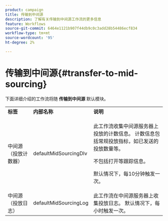 ```yaml
---
product: campaign
title: 传输到中间源
description: 了解有关传输到中间源工作流的更多信息
feature: Workflows
source-git-commit: 6464e1121b907f44db9c0c3add28b54486ecf834
workflow-type: tm+mt
source-wordcount: '95'
ht-degree: 2%

---
```



# 传输到中间源{#transfer-to-mid-sourcing}

下面详细介绍的工作流将随 **传输到中间源** 默认模块。

<table> 
 <tbody> 
  <tr> 
   <td> <strong>标签</strong><br /> </td> 
   <td> <strong>内部名称</strong><br /> </td> 
   <td> <strong>说明</strong><br /> </td> 
  </tr> 
  <tr> 
   <td> <span class="uicontrol">中间源（投放计数器）</span> <br /> </td> 
   <td> <span class="uicontrol">defaultMidSourcingDlv</span> <br /> </td> 
   <td> <p>此工作流收集中间源服务器上投放的计数信息。 计数信息包括常规投放指标，如已发送的投放数量等。</p> <p>不包括打开等跟踪信息。</p> <p>默认情况下，每10分钟触发一次。</p> </td> 
  </tr> 
  <tr> 
   <td> <span class="uicontrol">中间源（投放日志）</span> <br /> </td> 
   <td> <span class="uicontrol">defaultMidSourcingLog</span> <br /> </td> 
   <td> 此工作流在中间源服务器上收集投放日志。 默认情况下，每小时触发一次。<br /> </td> 
  </tr> 
 </tbody> 
</table>

